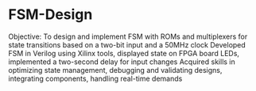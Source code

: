 # FSM-Design

Objective: 
To design and implement FSM with ROMs and multiplexers for state transitions based on a two-bit input and a 50MHz clock
Developed FSM in Verilog using Xilinx tools, displayed state on FPGA board LEDs, implemented a two-second delay for input changes
Acquired skills in optimizing state management, debugging and validating designs, integrating components, handling real-time demands
